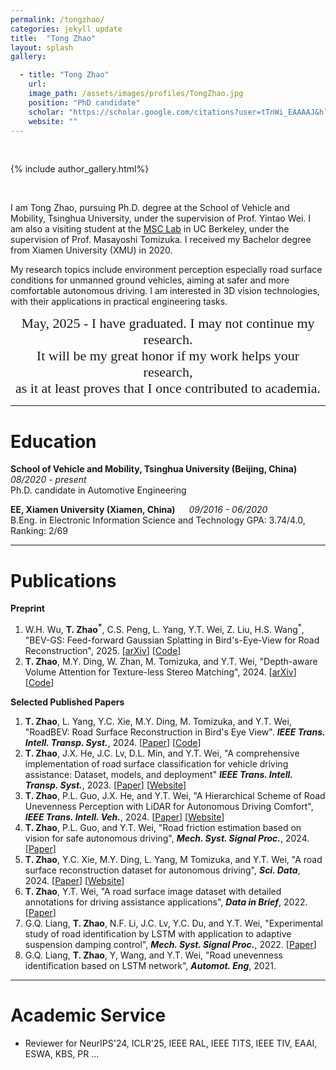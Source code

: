 ```yaml
---
permalink: /tongzhao/
categories: jekyll update
title:  "Tong Zhao"
layout: splash
gallery:

  - title: "Tong Zhao"
    url: 
    image_path: /assets/images/profiles/TongZhao.jpg
    position: "PhD candidate"
    scholar: "https://scholar.google.com/citations?user=tTnWi_EAAAAJ&hl"
    website: ""
---
```

<br>

{% include author_gallery.html%}

<br>

I am Tong Zhao, pursuing Ph.D. degree at the School of Vehicle and Mobility, Tsinghua University, under the supervision of Prof. Yintao Wei. I am also a visiting student at the [MSC Lab](https://msc.berkeley.edu/) in UC Berkeley, under the supervision of Prof. Masayoshi Tomizuka. I received my Bachelor degree from Xiamen University (XMU) in 2020. 

My research topics include environment perception especially road surface conditions for unmanned ground vehicles, aiming at safer and more comfortable autonomous driving.
I am interested in 3D vision technologies, with their applications in practical engineering tasks.

<div align='center'>
    <span style="font-family: Georgia, serif; font-size: 22px">May, 2025 - I have graduated. I may not continue my research. </span>
</div>
<div align='center'>
    <span style="font-family: Georgia, serif; font-size: 22px"> It will be my great honor if my work helps your research, </span>
</div>
<div align='center'>
    <span style="font-family: Georgia, serif; font-size: 22px"> as it at least proves that I once contributed to academia. </span>
</div>


***

Education
======
**School of Vehicle and Mobility, Tsinghua University (Beijing, China)** &emsp; *08/2020 - present*  
Ph.D. candidate in Automotive Engineering

**EE, Xiamen University (Xiamen, China)**  &emsp;  *09/2016 - 06/2020*  
B.Eng. in Electronic Information Science and Technology 
GPA: 3.74/4.0, Ranking: 2/69

***

Publications
======

**Preprint**
1. W.H. Wu, **T. Zhao<sup>\*</sup>**, C.S. Peng, L. Yang, Y.T. Wei, Z. Liu, H.S. Wang<sup>\*</sup>, "BEV-GS: Feed-forward Gaussian Splatting in Bird's-Eye-View for Road Reconstruction", 2025. [[arXiv](https://arxiv.org/abs/2504.13207)] [[Code](https://github.com/cat-wwh/BEV-GS)]
2. **T. Zhao**, M.Y. Ding, W. Zhan, M. Tomizuka, and Y.T. Wei, "Depth-aware Volume Attention for Texture-less Stereo Matching", 2024. [[arXiv](https://arxiv.org/abs/2402.08931)] [[Code](https://github.com/ztsrxh/DVANet)]

**Selected Published Papers**
1. **T. Zhao**, L. Yang, Y.C. Xie, M.Y. Ding, M. Tomizuka, and Y.T. Wei, "RoadBEV: Road Surface Reconstruction in Bird's Eye View". ***IEEE Trans. Intell. Transp. Syst.***, 2024. [[Paper](https://doi.org/10.1109/TITS.2024.3431671)] [[Code](https://github.com/ztsrxh/RoadBEV)]
2. **T. Zhao**, J.X. He, J.C. Lv, D.L. Min, and Y.T. Wei, "A comprehensive implementation of road surface classification for vehicle driving assistance: Dataset, models, and deployment" ***IEEE Trans. Intell. Transp. Syst.***, 2023. [[Paper](https://doi.org/10.1109/TITS.2023.3264588)] [[Website](https://thu-rsxd.com/rscd/)]
3. **T. Zhao**, P.L. Guo, J.X. He, and Y.T. Wei, "A Hierarchical Scheme of Road Unevenness Perception with LiDAR for Autonomous Driving Comfort", ***IEEE Trans. Intell. Veh.***, 2024. [[Paper](https://doi.org/10.1109/TIV.2023.3337236)] [[Website](https://thu-rsxd.com/rsrd_segmentation/)]
4. **T. Zhao**, P.L. Guo, and Y.T. Wei, "Road friction estimation based on vision for safe autonomous driving", ***Mech. Syst. Signal Proc.***, 2024. [[Paper](https://doi.org/10.1016/j.ymssp.2023.111019)]
5. **T. Zhao**, Y.C. Xie, M.Y. Ding, L. Yang, M Tomizuka, and Y.T. Wei, "A road surface reconstruction dataset for autonomous driving", ***Sci. Data***, 2024. [[Paper](https://www.nature.com/articles/s41597-024-03261-9)] [[Website](https://thu-rsxd.com/rsrd/)]
6. **T. Zhao**, Y.T. Wei, "A road surface image dataset with detailed annotations for driving assistance applications", ***Data in Brief***, 2022. [[Paper](https://doi.org/10.1016/j.dib.2022.108483)]
7. G.Q. Liang, **T. Zhao**, N.F. Li, J.C. Lv, Y.C. Du, and Y.T. Wei, "Experimental study of road identification by LSTM with application to adaptive suspension damping control", ***Mech. Syst. Signal Proc.***, 2022. [[Paper](https://doi.org/10.1016/j.ymssp.2022.109197)]
8. G.Q. Liang, **T. Zhao**, Y, Wang, and Y.T. Wei, "Road unevenness identification based on LSTM network", ***Automot. Eng***, 2021.


***

Academic Service
======

* Reviewer for NeurIPS'24, ICLR'25, IEEE RAL, IEEE TITS, IEEE TIV, EAAI, ESWA, KBS, PR ...
